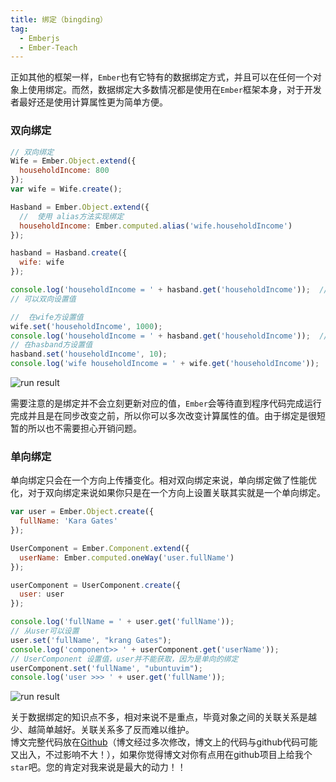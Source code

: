 ```yaml
---
title: 绑定（bingding）
tag:
  - Emberjs
  - Ember-Teach
---
```


正如其他的框架一样，`Ember`也有它特有的数据绑定方式，并且可以在任何一个对象上使用绑定。而然，数据绑定大多数情况都是使用在`Ember`框架本身，对于开发者最好还是使用计算属性更为简单方便。

### 双向绑定

```javascript
// 双向绑定
Wife = Ember.Object.extend({
  householdIncome: 800
});
var wife = Wife.create();

Hasband = Ember.Object.extend({
  //  使用 alias方法实现绑定
  householdIncome: Ember.computed.alias('wife.householdIncome')
});

hasband = Hasband.create({
  wife: wife
});

console.log('householdIncome = ' + hasband.get('householdIncome'));  //  output > 800
// 可以双向设置值

//  在wife方设置值
wife.set('householdIncome', 1000);
console.log('householdIncome = ' + hasband.get('householdIncome'));  // output > 1000
// 在hasband方设置值
hasband.set('householdIncome', 10);
console.log('wife householdIncome = ' + wife.get('householdIncome'));
```

![run result](/content/images/2016/03/13.png)

需要注意的是绑定并不会立刻更新对应的值，`Ember`会等待直到程序代码完成运行完成并且是在同步改变之前，所以你可以多次改变计算属性的值。由于绑定是很短暂的所以也不需要担心开销问题。

### 单向绑定

单向绑定只会在一个方向上传播变化。相对双向绑定来说，单向绑定做了性能优化，对于双向绑定来说如果你只是在一个方向上设置关联其实就是一个单向绑定。

```javascript
var user = Ember.Object.create({
  fullName: 'Kara Gates'
});

UserComponent = Ember.Component.extend({
  userName: Ember.computed.oneWay('user.fullName')
});

userComponent = UserComponent.create({
  user: user
});

console.log('fullName = ' + user.get('fullName'));
// 从user可以设置
user.set('fullName', "krang Gates");
console.log('component>> ' + userComponent.get('userName'));
// UserComponent 设置值，user并不能获取，因为是单向的绑定
userComponent.set('fullName', "ubuntuvim");
console.log('user >>> ' + user.get('fullName'));
```

![run result](/content/images/2016/03/14.png)

关于数据绑定的知识点不多，相对来说不是重点，毕竟对象之间的关联关系是越少、越简单越好。关联关系多了反而难以维护。
<br>
博文完整代码放在[Github](https://github.com/ubuntuvim/my_emberjs_code)（博文经过多次修改，博文上的代码与github代码可能又出入，不过影响不大！），如果你觉得博文对你有点用在github项目上给我个`star`吧。您的肯定对我来说是最大的动力！！